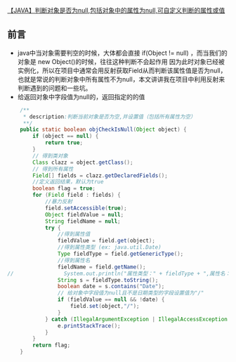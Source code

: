 [【JAVA】判断对象是否为null,包括对象中的属性为null,可自定义判断的属性或值](https://blog.csdn.net/qq_35566813/article/details/90914062) 

## 前言

- java中当对象需要判空的时候，大体都会直接 if(Object != null) ，而当我们的对象是 new Object()的时候，往往这种判断不会起作用
  因为此时对象已经被实例化，所以在项目中通常会用反射获取Field从而判断该属性值是否为null，也就是常说的判断对象中所有属性不为null，本文讲讲我在项目中利用反射来判断遇到的问题和一些坑。
- 给返回对象中字段值为null的，返回指定的的值

```java
    /**
     * description:判断当前对象是否为空,并设置值（包括所有属性为空）
     **/
    public static boolean objCheckIsNull(Object object) {
        if (object == null) {
            return true;
        }
        // 得到类对象
        Class clazz = object.getClass();
        // 得到所有属性
        Field[] fields = clazz.getDeclaredFields();
        //定义返回结果，默认为true
        boolean flag = true;
        for (Field field : fields) {
            //暴力反射
            field.setAccessible(true);
            Object fieldValue = null;
            String fieldName = null;
            try {
                //得到属性值
                fieldValue = field.get(object);
                //得到属性类型 (ex: java.util.Date)
                Type fieldType = field.getGenericType();
                //得到属性名
                fieldName = field.getName();
//                System.out.println("属性类型：" + fieldType + ",属性名：" + fieldName + ",属性值：" + fieldValue);
                String s = fieldType.toString();            
                boolean date = s.contains("Date");
                // 给对象中字段值为null且不是日期类型的字段设置值为"/"
                if (fieldValue == null && !date) {
                    field.set(object,"/");
                }
            } catch (IllegalArgumentException | IllegalAccessException e) {
                e.printStackTrace();
            }
        }
        return flag;
    }
```
